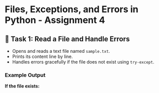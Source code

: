 # Files, Exceptions, and Errors in Python - Assignment 4

## 📂 Task 1: Read a File and Handle Errors
- Opens and reads a text file named `sample.txt`.
- Prints its content line by line.
- Handles errors gracefully if the file does not exist using `try-except`.

### Example Output
**If the file exists:**
